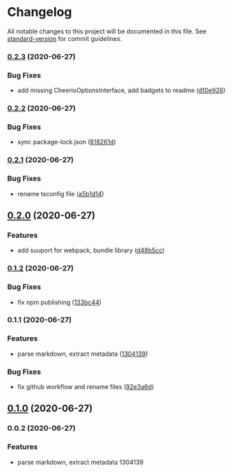 # Changelog

All notable changes to this project will be documented in this file. See [standard-version](https://github.com/conventional-changelog/standard-version) for commit guidelines.

### [0.2.3](https://github.com/sohailalam2/markdown-extractor/compare/v0.2.2...v0.2.3) (2020-06-27)


### Bug Fixes

* add missing CheerioOptionsInterface, add badgets to readme ([d10e926](https://github.com/sohailalam2/markdown-extractor/commit/d10e926a81e3c3d48071a0965d7b57f44f06c0ec))

### [0.2.2](https://github.com/sohailalam2/markdown-extractor/compare/v0.2.1...v0.2.2) (2020-06-27)


### Bug Fixes

* sync package-lock.json ([818261d](https://github.com/sohailalam2/markdown-extractor/commit/818261d13a548fe7112884ad059493fcf5b37eda))

### [0.2.1](https://github.com/sohailalam2/markdown-extractor/compare/v0.2.0...v0.2.1) (2020-06-27)


### Bug Fixes

* rename tsconfig file ([a5b1d14](https://github.com/sohailalam2/markdown-extractor/commit/a5b1d147c818be8c47e78090cfbb726c6c69acba))

## [0.2.0](https://github.com/sohailalam2/markdown-extractor/compare/v0.1.2...v0.2.0) (2020-06-27)


### Features

* add suuport for webpack, bundle library ([d48b5cc](https://github.com/sohailalam2/markdown-extractor/commit/d48b5cc7998de4e9db14ca6c5488f852a497c935))

### [0.1.2](https://github.com/sohailalam2/markdown-extractor/compare/v0.1.1...v0.1.2) (2020-06-27)


### Bug Fixes

* fix npm publishing ([133bc44](https://github.com/sohailalam2/markdown-extractor/commit/133bc448bac99108b9a251f791dfecf8580995f9))

### 0.1.1 (2020-06-27)


### Features

* parse markdown, extract metadata ([1304139](https://github.com/sohailalam2/markdown-extractor/commit/1304139a3823825d0d4de8399188483d1e84fde9))


### Bug Fixes

* fix github workflow and rename files ([92e3a6d](https://github.com/sohailalam2/markdown-extractor/commit/92e3a6d06926fb7097a5aac3c7d7b8ff3ec41225))

## [0.1.0](https://github.com/sohailalam2/markdown-extractor/compare/v0.0.2...v0.1.0) (2020-06-27)

### 0.0.2 (2020-06-27)


### Features

* parse markdown, extract metadata 1304139
